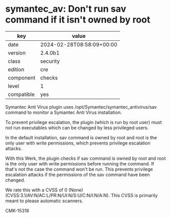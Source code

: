 [//]: # (werk v2)
# symantec_av: Don't run sav command if it isn't owned by root

key        | value
---------- | ---
date       | 2024-02-28T08:58:09+00:00
version    | 2.4.0b1
class      | security
edition    | cre
component  | checks
level      | 1
compatible | yes

Symantec Anti Virus plugin uses /opt/Symantec/symantec_antivirus/sav command
to monitor a Symantec Anti Virus installation.

To prevent privilege escalation, the plugin (which is run by root user) must
not run executables which can be changed by less privileged users.

In the default installation, sav command is owned by root and root is the only
user with write permissions, which prevents privilege escalation attacks.

With this Werk, the plugin checks if sav command is owned by root and root
is the only user with write permissions before running the command. If that's not
the case the command won't be run. This prevents privilege escalation attacks if
the permissions of the sav command have been changed.

We rate this with a CVSS of 0 (None) (CVSS:3.1/AV:N/AC:L/PR:N/UI:N/S:U/C:N/I:N/A:N).
This CVSS is primarily meant to please automatic scanners.

CMK-15318

